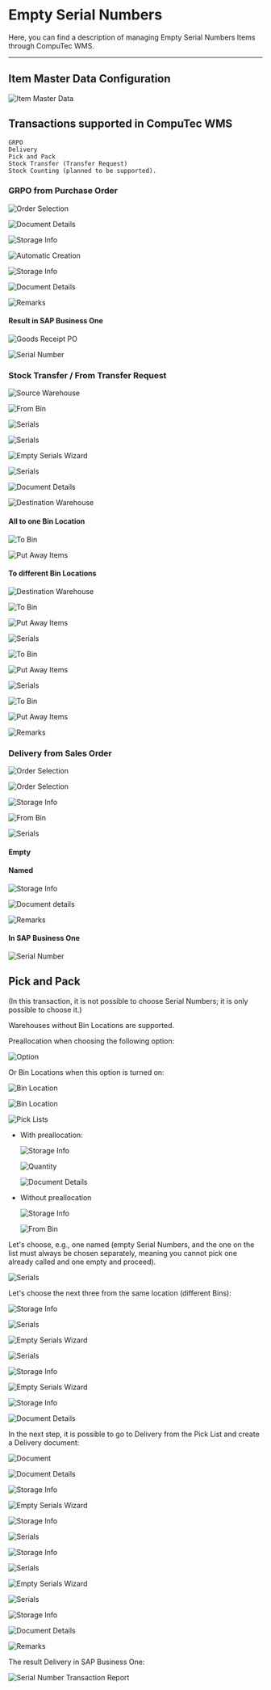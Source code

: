 # Empty Serial Numbers

Here, you can find a description of managing Empty Serial Numbers Items through CompuTec WMS.

---

## Item Master Data Configuration

![Item Master Data](./media/item-master-data.webp)

## Transactions supported in CompuTec WMS

    GRPO
    Delivery
    Pick and Pack
    Stock Transfer (Transfer Request)
    Stock Counting (planned to be supported).

### GRPO from Purchase Order

![Order Selection](./media/GRPO-1.webp)

![Document Details](./media/GRPO-2.webp)

![Storage Info](./media/GRPO-3.webp)

![Automatic Creation](./media/GRPO-4.webp)

![Storage Info](./media/GRPO-5.webp)

![Document Details](./media/GRPO-6.webp)

![Remarks](./media/GRPO-7.webp)

#### Result in SAP Business One

![Goods Receipt PO](./media/GRPO-SAP.webp)

![Serial Number](./media/GRPO-SAP-2.webp)

### Stock Transfer / From Transfer Request

![Source Warehouse](./media/stock-transfer-1.webp)

![From Bin](./media/stock-transfer-2.webp)

![Serials](./media/stock-transfer-3.webp)

![Serials](./media/stock-transfer-4.webp)

![Empty Serials Wizard](./media/stock-transfer-5.webp)

![Serials](./media/stock-transfer-6.webp)

![Document Details](./media/stock-transfer-7.webp)

![Destination Warehouse](./media/stock-transfer-8.webp)

#### All to one Bin Location

![To Bin](./media/stock-transfer-to-one-bin-1.webp)

![Put Away Items](./media/stock-transfer-to-one-bin-2.webp)

#### To different Bin Locations

![Destination Warehouse](./media/stock-transfer-to-different-bins-1.webp)

![To Bin](./media/stock-transfer-to-different-bins-2.webp)

![Put Away Items](./media/stock-transfer-to-different-bins-3.webp)

![Serials](./media/stock-transfer-to-different-bins-4.webp)

![To Bin](./media/stock-transfer-to-different-bins-5.webp)

![Put Away Items](./media/stock-transfer-to-different-bins-6.webp)

![Serials](./media/stock-transfer-to-different-bins-7.webp)

![To Bin](./media/stock-transfer-to-different-bins-8.webp)

![Put Away Items](./media/stock-transfer-to-different-bins-9.webp)

![Remarks](./media/stock-transfer-to-different-bins-10.webp)

### Delivery from Sales Order

![Order Selection](./media/delivery-from-sales-order-1.webp)

![Order Selection](./media/delivery-from-sales-order-2.webp)

![Storage Info](./media/delivery-from-sales-order-3.webp)

![From Bin](./media/delivery-from-sales-order-4.webp)

![Serials](./media/delivery-from-sales-order-5.webp)

<!-- ![Empty Serials Wizard](./media/delivery-from-sales-order-6.webp) -->

#### Empty

<!-- ![Storage Info](./media/delivery-from-sales-order-empty.webp) -->

#### Named

<!-- ![Empty Serials Wizard](./media/delivery-from-sales-order-named-1.webp) -->

<!-- ![Serials](./media/delivery-from-sales-order-named-2.webp) -->

<!-- ![Serials](./media/delivery-from-sales-order-named-3.webp) -->

<!-- ![Empty Serials Wizard](./media.delivery-from-sales-order-named-4.webp) -->

<!-- ![Serials](./media/delivery-from-sales-order-named-5.webp) -->

![Storage Info](./media/delivery-from-sales-order-named-6.webp)

![Document details](./media/delivery-from-sales-order-named-7.webp)

![Remarks](./media/delivery-from-sales-order-named-8.webp)

#### In SAP Business One

![Serial Number](./media/delivery-from-sales-order-named-9.webp)

## Pick and Pack

(In this transaction, it is not possible to choose Serial Numbers; it is only possible to choose it.)

Warehouses without Bin Locations are supported.

Preallocation when choosing the following option:

![Option](./media/option.webp)

Or Bin Locations when this option is turned on:

![Bin Location](./media/bin-location-1.webp)

![Bin Location](./media/bin-location-2.webp)

![Pick Lists](./media/bin-location-3.webp)

- With preallocation:

  ![Storage Info](./media/with-preallocation-1.webp)

  ![Quantity](./media/with-preallocation-2.webp)

  ![Document Details](./media/with-preallocation-3.webp)

- Without preallocation

  ![Storage Info](./media/without-preallocation-1.webp)

  ![From Bin](./media/without-preallocation-2.webp)

Let's choose, e.g., one named (empty Serial Numbers, and the one on the list must always be chosen separately, meaning you cannot pick one already called and one empty and proceed).

![Serials](./media/without-preallocation-3.webp)

Let's choose the next three from the same location (different Bins):

![Storage Info](./media/without-preallocation-4.webp)

![Serials](./media/without-preallocation-5.webp)

![Empty Serials Wizard](./media/without-preallocation-6.webp)

![Serials](./media/without-preallocation-7.webp)

![Storage Info](./media/without-preallocation-8.webp)

![Empty Serials Wizard](./media/without-preallocation-9.webp)

![Storage Info](./media/without-preallocation-10.webp)

![Document Details](./media/without-preallocation-11.webp)

In the next step, it is possible to go to Delivery from the Pick List and create a Delivery document:

![Document](./media/delivery-from-pick-list-1.webp)

![Document Details](./media/delivery-from-pick-list-2.webp)

![Storage Info](./media/delivery-from-pick-list-3.webp)

![Empty Serials Wizard](./media/delivery-from-pick-list-4.webp)

![Storage Info](./media/delivery-from-pick-list-5.webp)

![Serials](./media/delivery-from-pick-list-6.webp)

![Storage Info](./media/delivery-from-pick-list-7.webp)

![Serials](./media/delivery-from-pick-list-8.webp)

![Empty Serials Wizard](./media/delivery-from-pick-list-9.webp)

![Serials](./media/delivery-from-pick-list-10.webp)

![Storage Info](./media/delivery-from-pick-list-11.webp)

![Document Details](./media/delivery-from-pick-list-12.webp)

![Remarks](./media/delivery-from-pick-list-13.webp)

The result Delivery in SAP Business One:

![Serial Number Transaction Report](./media/result-delivery-in-sapb1.webp)
